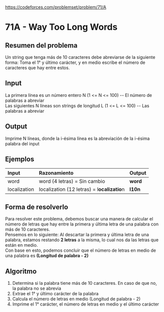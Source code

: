 https://codeforces.com/problemset/problem/71/A

# 71A - Way Too Long Words

## Resumen del problema
Un string que tenga más de 10 caracteres debe abreviarse de la siguiente forma: Toma el 1° y último carácter, y en medio escribe el número de caracteres que hay entre estos.

## Input
La primera línea es un número entero N (1 <= N <= 100) -- El número de palabras a abreviar \
Las siguientes N líneas son strings de longitud L (1 <= L <= 100) -- Las palabras a abreviar

## Output
Imprime N líneas, donde la i-ésima línea es la abreviación de la i-ésima palabra del input

## Ejemplos
| Input         | Razonamiento                                  | Output        |
| :------------ | :-------------------------------------------- | :------------ |
| word          | word (4 letras) = Sin cambio                  | **word**      |
| localization  | localization (12 letras) = l**ocalizatio**n   | **l10n**      |

## Forma de resolverlo
Para resolver este problema, debemos buscar una manera de calcular el número de letras que hay entre la primera y última letra de una palabra con más de 10 caracteres. \
Pensemos en lo siguiente: Al descartar la primera y última letra de una palabra, estamos restando **2 letras** a la misma, lo cual nos da las letras que están en medio. \
Con base en esto, podemos concluir que el número de letras en medio de una palabra es **(Longitud de palabra - 2)**

## Algoritmo
1) Determina si la palabra tiene más de 10 caracteres. En caso de que no, la palabra no se abrevia 
2) Extrae el 1° y último carácter de la palabra 
3) Calcula el número de letras en medio (Longitud de palabra - 2)
4) Imprime el 1° carácter, el número de letras en medio y el último carácter
